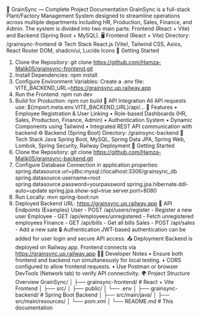 🌾 GrainSync — Complete Project Documentation
GrainSync is a full-stack Plant/Factory Management System designed to streamline operations across multiple departments including HR, Production, Sales, Finance, and Admin. The system is divided into two main parts: Frontend (React + Vite) and Backend (Spring Boot + MySQL).
🖥️ Frontend (React + Vite)
Directory: /grainsync-frontend
⚙️ Tech Stack
React.js (Vite), Tailwind CSS, Axios, React Router DOM, shadcn/ui, Lucide Icons
🚀 Getting Started
1. Clone the Repository:
 git clone https://github.com/Hamza-Malik05/grainsync-frontend.git
2. Install Dependencies:
 npm install
3. Configure Environment Variables:
 Create a .env file:
 VITE_BACKEND_URL=https://grainsync.up.railway.app
4. Run the Frontend:
 npm run dev
5. Build for Production:
 npm run build
📡 API Integration
All API requests use: ${import.meta.env.VITE_BACKEND_URL}/api/...
🔐 Features
• Employee Registration & User Linking
• Role-based Dashboards (HR, Sales, Production, Finance, Admin)
• Authentication System
• Dynamic Components using Tailwind
• Integrated REST API communication with backend
⚙️ Backend (Spring Boot)
Directory: /grainsync-backend
🧰 Tech Stack
Java Spring Boot, MySQL, Spring Data JPA, Spring Web, Lombok, Spring Security, Railway Deployment
🚀 Getting Started
1. Clone the Repository:
 git clone https://github.com/Hamza-Malik05/grainsync-backend.git
2. Configure Database Connection in application.properties:
spring.datasource.url=jdbc:mysql://localhost:3306/grainsync_db
spring.datasource.username=root
spring.datasource.password=yourpassword
spring.jpa.hibernate.ddl-auto=update
spring.jpa.show-sql=true
server.port=8080
3. Run Locally:
 mvn spring-boot:run
4. Deployed Backend URL:
 https://grainsync.up.railway.app
📡 API Endpoints (Examples)
User - POST /api/users/register - Register a new user
Employee - GET /api/employees/unregistered - Fetch unregistered employees
Finance - GET /api/bills - Get all bills
Sales - POST /api/sales - Add a new sale
🔒 Authentication
JWT-based authentication can be added for user login and secure API access.
📤 Deployment
Backend is deployed on Railway.app.
Frontend connects via https://grainsync.up.railway.app
🧑‍💻 Developer Notes
• Ensure both frontend and backend run simultaneously for local testing.
• CORS configured to allow frontend requests.
• Use Postman or browser DevTools (Network tab) to verify API connectivity.
🌍 Project Structure Overview
GrainSync/
│
├── grainsync-frontend/     # React + Vite Frontend
│   ├── src/
│   ├── public/
│   └── .env
│
├── grainsync-backend/      # Spring Boot Backend
│   ├── src/main/java/
│   ├── src/main/resources/
│   └── pom.xml
│
└── README.md               # This documentation

